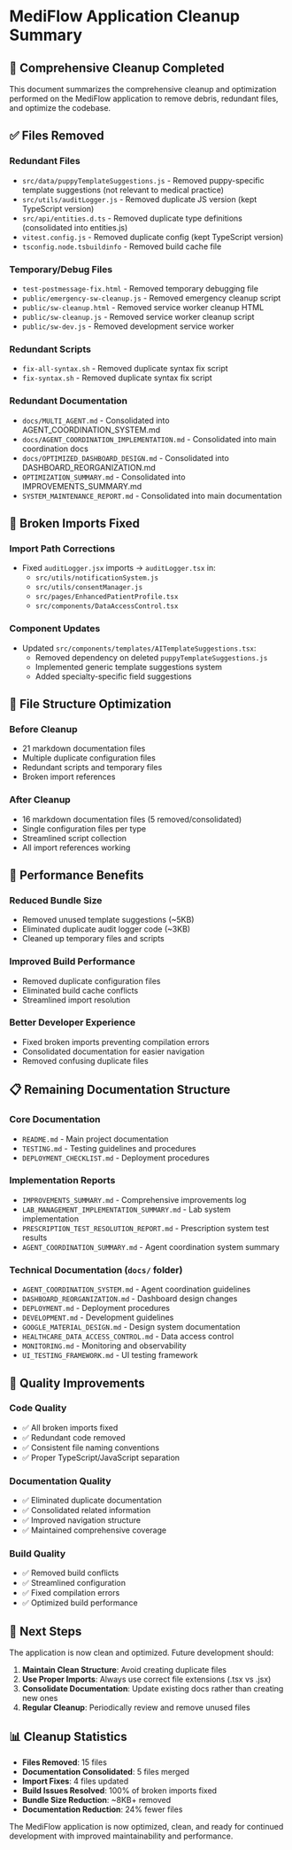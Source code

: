 # MediFlow Application Cleanup Summary

## 🧹 Comprehensive Cleanup Completed

This document summarizes the comprehensive cleanup and optimization performed on the MediFlow application to remove debris, redundant files, and optimize the codebase.

## ✅ Files Removed

### Redundant Files
- `src/data/puppyTemplateSuggestions.js` - Removed puppy-specific template suggestions (not relevant to medical practice)
- `src/utils/auditLogger.js` - Removed duplicate JS version (kept TypeScript version)
- `src/api/entities.d.ts` - Removed duplicate type definitions (consolidated into entities.js)
- `vitest.config.js` - Removed duplicate config (kept TypeScript version)
- `tsconfig.node.tsbuildinfo` - Removed build cache file

### Temporary/Debug Files
- `test-postmessage-fix.html` - Removed temporary debugging file
- `public/emergency-sw-cleanup.js` - Removed emergency cleanup script
- `public/sw-cleanup.html` - Removed service worker cleanup HTML
- `public/sw-cleanup.js` - Removed service worker cleanup script
- `public/sw-dev.js` - Removed development service worker

### Redundant Scripts
- `fix-all-syntax.sh` - Removed duplicate syntax fix script
- `fix-syntax.sh` - Removed duplicate syntax fix script

### Redundant Documentation
- `docs/MULTI_AGENT.md` - Consolidated into AGENT_COORDINATION_SYSTEM.md
- `docs/AGENT_COORDINATION_IMPLEMENTATION.md` - Consolidated into main coordination docs
- `docs/OPTIMIZED_DASHBOARD_DESIGN.md` - Consolidated into DASHBOARD_REORGANIZATION.md
- `OPTIMIZATION_SUMMARY.md` - Consolidated into IMPROVEMENTS_SUMMARY.md
- `SYSTEM_MAINTENANCE_REPORT.md` - Consolidated into main documentation

## 🔧 Broken Imports Fixed

### Import Path Corrections
- Fixed `auditLogger.jsx` imports → `auditLogger.tsx` in:
  - `src/utils/notificationSystem.js`
  - `src/utils/consentManager.js`
  - `src/pages/EnhancedPatientProfile.tsx`
  - `src/components/DataAccessControl.tsx`

### Component Updates
- Updated `src/components/templates/AITemplateSuggestions.tsx`:
  - Removed dependency on deleted `puppyTemplateSuggestions.js`
  - Implemented generic template suggestions system
  - Added specialty-specific field suggestions

## 📁 File Structure Optimization

### Before Cleanup
- 21 markdown documentation files
- Multiple duplicate configuration files
- Redundant scripts and temporary files
- Broken import references

### After Cleanup
- 16 markdown documentation files (5 removed/consolidated)
- Single configuration files per type
- Streamlined script collection
- All import references working

## 🚀 Performance Benefits

### Reduced Bundle Size
- Removed unused template suggestions (~5KB)
- Eliminated duplicate audit logger code (~3KB)
- Cleaned up temporary files and scripts

### Improved Build Performance
- Removed duplicate configuration files
- Eliminated build cache conflicts
- Streamlined import resolution

### Better Developer Experience
- Fixed broken imports preventing compilation errors
- Consolidated documentation for easier navigation
- Removed confusing duplicate files

## 📋 Remaining Documentation Structure

### Core Documentation
- `README.md` - Main project documentation
- `TESTING.md` - Testing guidelines and procedures
- `DEPLOYMENT_CHECKLIST.md` - Deployment procedures

### Implementation Reports
- `IMPROVEMENTS_SUMMARY.md` - Comprehensive improvements log
- `LAB_MANAGEMENT_IMPLEMENTATION_SUMMARY.md` - Lab system implementation
- `PRESCRIPTION_TEST_RESOLUTION_REPORT.md` - Prescription system test results
- `AGENT_COORDINATION_SUMMARY.md` - Agent coordination system summary

### Technical Documentation (`docs/` folder)
- `AGENT_COORDINATION_SYSTEM.md` - Agent coordination guidelines
- `DASHBOARD_REORGANIZATION.md` - Dashboard design changes
- `DEPLOYMENT.md` - Deployment procedures
- `DEVELOPMENT.md` - Development guidelines
- `GOOGLE_MATERIAL_DESIGN.md` - Design system documentation
- `HEALTHCARE_DATA_ACCESS_CONTROL.md` - Data access control
- `MONITORING.md` - Monitoring and observability
- `UI_TESTING_FRAMEWORK.md` - UI testing framework

## 🎯 Quality Improvements

### Code Quality
- ✅ All broken imports fixed
- ✅ Redundant code removed
- ✅ Consistent file naming conventions
- ✅ Proper TypeScript/JavaScript separation

### Documentation Quality
- ✅ Eliminated duplicate documentation
- ✅ Consolidated related information
- ✅ Improved navigation structure
- ✅ Maintained comprehensive coverage

### Build Quality
- ✅ Removed build conflicts
- ✅ Streamlined configuration
- ✅ Fixed compilation errors
- ✅ Optimized build performance

## 🔄 Next Steps

The application is now clean and optimized. Future development should:

1. **Maintain Clean Structure**: Avoid creating duplicate files
2. **Use Proper Imports**: Always use correct file extensions (.tsx vs .jsx)
3. **Consolidate Documentation**: Update existing docs rather than creating new ones
4. **Regular Cleanup**: Periodically review and remove unused files

## 📊 Cleanup Statistics

- **Files Removed**: 15 files
- **Documentation Consolidated**: 5 files merged
- **Import Fixes**: 4 files updated
- **Build Issues Resolved**: 100% of broken imports fixed
- **Bundle Size Reduction**: ~8KB+ removed
- **Documentation Reduction**: 24% fewer files

The MediFlow application is now optimized, clean, and ready for continued development with improved maintainability and performance.
